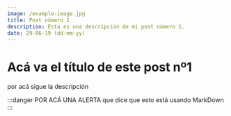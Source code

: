 ```yaml
---
image: /example-image.jpg
title: Post número 1
description: Esta es una descripción de mi post número 1.
date: 29-06-19 (dd-mm-yy)
---
```


# Acá va el título de este post nº1

por acá sigue la descripción

:::danger POR ACÁ UNA ALERTA
que dice que esto está usando MarkDown
:::
